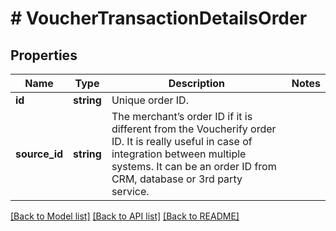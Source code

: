 # # VoucherTransactionDetailsOrder

## Properties

Name | Type | Description | Notes
------------ | ------------- | ------------- | -------------
**id** | **string** | Unique order ID. |
**source_id** | **string** | The merchant’s order ID if it is different from the Voucherify order ID. It is really useful in case of integration between multiple systems. It can be an order ID from CRM, database or 3rd party service. |

[[Back to Model list]](../../README.md#models) [[Back to API list]](../../README.md#endpoints) [[Back to README]](../../README.md)
